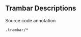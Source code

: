 Trambar Descriptions
--------------------
Source code annotation

```match
.trambar/*
```

[icon]: trambar-logo.png
